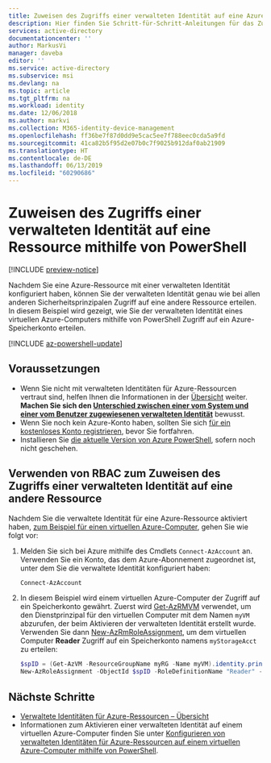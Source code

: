 ```yaml
---
title: Zuweisen des Zugriffs einer verwalteten Identität auf eine Azure-Ressource mithilfe von PowerShell
description: Hier finden Sie Schritt-für-Schritt-Anleitungen für das Zuweisen einer verwalteten Identität für eine Ressource und für das Zuweisen des Zugriffs auf eine andere Ressource mithilfe von PowerShell.
services: active-directory
documentationcenter: ''
author: MarkusVi
manager: daveba
editor: ''
ms.service: active-directory
ms.subservice: msi
ms.devlang: na
ms.topic: article
ms.tgt_pltfrm: na
ms.workload: identity
ms.date: 12/06/2018
ms.author: markvi
ms.collection: M365-identity-device-management
ms.openlocfilehash: ff36be7f87d0dd9e5cac5ee7f788eec0cda5a9fd
ms.sourcegitcommit: 41ca82b5f95d2e07b0c7f9025b912daf0ab21909
ms.translationtype: HT
ms.contentlocale: de-DE
ms.lasthandoff: 06/13/2019
ms.locfileid: "60290686"
---
```

# <a name="assign-a-managed-identity-access-to-a-resource-using-powershell"></a>Zuweisen des Zugriffs einer verwalteten Identität auf eine Ressource mithilfe von PowerShell

[!INCLUDE [preview-notice](../../../includes/active-directory-msi-preview-notice.md)]

Nachdem Sie eine Azure-Ressource mit einer verwalteten Identität konfiguriert haben, können Sie der verwalteten Identität genau wie bei allen anderen Sicherheitsprinzipalen Zugriff auf eine andere Ressource erteilen. In diesem Beispiel wird gezeigt, wie Sie der verwalteten Identität eines virtuellen Azure-Computers mithilfe von PowerShell Zugriff auf ein Azure-Speicherkonto erteilen.

[!INCLUDE [az-powershell-update](../../../includes/updated-for-az.md)]

## <a name="prerequisites"></a>Voraussetzungen

- Wenn Sie nicht mit verwalteten Identitäten für Azure-Ressourcen vertraut sind, helfen Ihnen die Informationen in der [Übersicht](overview.md) weiter. **Machen Sie sich den [Unterschied zwischen einer vom System und einer vom Benutzer zugewiesenen verwalteten Identität](overview.md#how-does-it-work)** bewusst.
- Wenn Sie noch kein Azure-Konto haben, sollten Sie sich [für ein kostenloses Konto registrieren](https://azure.microsoft.com/free/), bevor Sie fortfahren.
- Installieren Sie [die aktuelle Version von Azure PowerShell](/powershell/azure/install-az-ps), sofern noch nicht geschehen.

## <a name="use-rbac-to-assign-a-managed-identity-access-to-another-resource"></a>Verwenden von RBAC zum Zuweisen des Zugriffs einer verwalteten Identität auf eine andere Ressource

Nachdem Sie die verwaltete Identität für eine Azure-Ressource aktiviert haben, [zum Beispiel für einen virtuellen Azure-Computer](qs-configure-powershell-windows-vm.md), gehen Sie wie folgt vor:

1. Melden Sie sich bei Azure mithilfe des Cmdlets `Connect-AzAccount` an. Verwenden Sie ein Konto, das dem Azure-Abonnement zugeordnet ist, unter dem Sie die verwaltete Identität konfiguriert haben:

   ```powershell
   Connect-AzAccount
   ```
2. In diesem Beispiel wird einem virtuellen Azure-Computer der Zugriff auf ein Speicherkonto gewährt. Zuerst wird [Get-AzRMVM](/powershell/module/az.compute/get-azvm) verwendet, um den Dienstprinzipal für den virtuellen Computer mit dem Namen `myVM` abzurufen, der beim Aktivieren der verwalteten Identität erstellt wurde. Verwenden Sie dann [New-AzRmRoleAssignment](/powershell/module/Az.Resources/New-AzRoleAssignment), um dem virtuellen Computer **Reader** Zugriff auf ein Speicherkonto namens `myStorageAcct` zu erteilen:

    ```powershell
    $spID = (Get-AzVM -ResourceGroupName myRG -Name myVM).identity.principalid
    New-AzRoleAssignment -ObjectId $spID -RoleDefinitionName "Reader" -Scope "/subscriptions/<mySubscriptionID>/resourceGroups/<myResourceGroup>/providers/Microsoft.Storage/storageAccounts/<myStorageAcct>"
    ```

## <a name="next-steps"></a>Nächste Schritte

- [Verwaltete Identitäten für Azure-Ressourcen – Übersicht](overview.md)
- Informationen zum Aktivieren einer verwalteten Identität auf einem virtuellen Azure-Computer finden Sie unter [Konfigurieren von verwalteten Identitäten für Azure-Ressourcen auf einem virtuellen Azure-Computer mithilfe von PowerShell](qs-configure-powershell-windows-vm.md).
